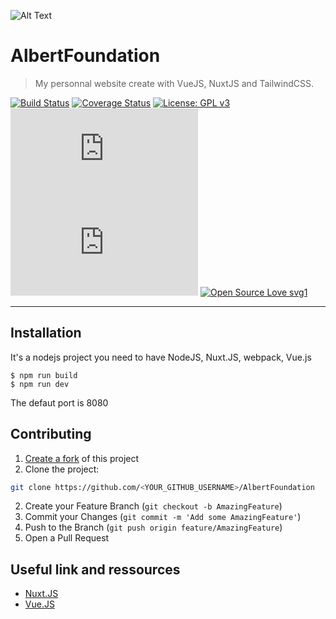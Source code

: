 ![Alt Text](https://i.imgur.com/5DLXteD.gif)
# AlbertFoundation

> My personnal website create with VueJS, NuxtJS and TailwindCSS.

[![Build Status](http://img.shields.io/travis/badges/badgerbadgerbadger.svg?style=flat-square)](https://travis-ci.org/badges/badgerbadgerbadger) [![Coverage Status](http://img.shields.io/coveralls/badges/badgerbadgerbadger.svg?style=flat-square)](https://coveralls.io/r/badges/badgerbadgerbadger)
[![License: GPL v3](https://img.shields.io/badge/License-GPLv3-blue.svg)](https://www.gnu.org/licenses/gpl-3.0)
[![Analytics](https://ga-beacon.appspot.com/UA-154329802-1/github.com/Naereen/badges/README.md?pixel)](https://GitHub.com/Naereen/badges/)
[![Analytics](https://ga-beacon.appspot.com/UA-154329802-1/github.com/Naereen/badges/README.md)](https://GitHub.com/Naereen/badges/)
[![Open Source Love svg1](https://badges.frapsoft.com/os/v1/open-source.svg?v=103)](https://github.com/ellerbrock/open-source-badges/)




---

## Installation

It's a nodejs project you need to have NodeJS, Nuxt.JS, webpack, Vue.js
```shell
$ npm run build
$ npm run dev
```

The defaut port is 8080


## Contributing

1. [Create a fork](https://help.github.com/en/articles/fork-a-repo) of this project
2. Clone the project:
```bash
git clone https://github.com/<YOUR_GITHUB_USERNAME>/AlbertFoundation
```
2. Create your Feature Branch (`git checkout -b AmazingFeature`)
3. Commit your Changes (`git commit -m 'Add some AmazingFeature'`)
4. Push to the Branch (`git push origin feature/AmazingFeature`)
5. Open a Pull Request

## Useful link and ressources
* [Nuxt.JS](https://nuxtjs.org/guide/installation/)
* [Vue.JS](vuejs.org)


